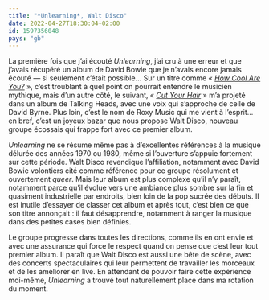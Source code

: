 ```yaml
---
title: "*Unlearning*, Walt Disco"
date: 2022-04-27T18:30:04+02:00
id: 1597356048 
pays: "gb"
---
```


La première fois que j’ai écouté *Unlearning*, j’ai cru à une erreur et que j’avais récupéré un album de David Bowie que je n’avais encore jamais écouté — si seulement c’était possible… Sur un titre comme « [*How Cool Are You?*](https://www.youtube.com/watch?v=6zqVJ4X6xvM) », c’est troublant à quel point on pourrait entendre le musicien mythique, mais d’un autre côté, le suivant, « [*Cut Your Hair*](https://www.youtube.com/watch?v=oXIDLk9I6K8) » m’a projeté dans un album de Talking Heads, avec une voix qui s’approche de celle de David Byrne. Plus loin, c’est le nom de Roxy Music qui me vient à l’esprit… en bref, c’est un joyeux bazar que nous propose Walt Disco, nouveau groupe écossais qui frappe fort avec ce premier album.

*Unlearning* ne se résume même pas à d’excellentes références à la musique délurée des années 1970 ou 1980, même si l’ouverture s’appuie fortement sur cette période. Walt Disco revendique l’affiliation, notamment avec David Bowie volontiers cité comme référence pour ce groupe résolument et ouvertement *queer*. Mais leur album est plus complexe qu’il n’y paraît, notamment parce qu’il évolue vers une ambiance plus sombre sur la fin et quasiment industrielle par endroits, bien loin de la pop sucrée des débuts. Il est inutile d’essayer de classer cet album et après tout, c’est bien ce que son titre annonçait : il faut désapprendre, notamment à ranger la musique dans des petites cases bien définies. 

Le groupe progresse dans toutes les directions, comme ils en ont envie et avec une assurance qui force le respect quand on pense que c’est leur tout premier album. Il paraît que Walt Disco est aussi une bête de scène, avec des concerts spectaculaires qui leur permettent de travailler les morceaux et de les améliorer en live. En attendant de pouvoir faire cette expérience moi-même, *Unlearning* a trouvé tout naturellement place dans ma rotation du moment. 

